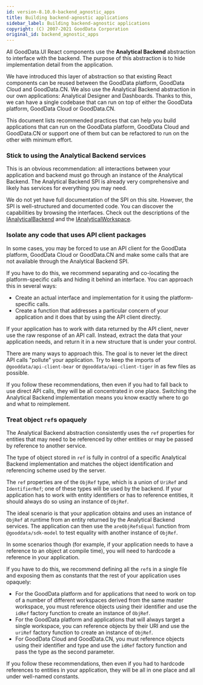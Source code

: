 ```yaml
---
id: version-8.10.0-backend_agnostic_apps
title: Building backend-agnostic applications
sidebar_label: Building backend-agnostic applications
copyright: (C) 2007-2021 GoodData Corporation
original_id: backend_agnostic_apps
---
```


All GoodData.UI React components use the **Analytical Backend** abstraction to interface with the backend. The purpose of this
abstraction is to hide implementation detail from the application.

We have introduced this layer of abstraction so that existing React components can be reused between the GoodData platform, GoodData Cloud and GoodData.CN. We also use the Analytical Backend abstraction in our own applications: Analytical Designer and Dashboards. Thanks to this, we can have a single codebase that can run on top of either the GoodData platform, GoodData Cloud or GoodData.CN.

This document lists recommended practices that can help you build applications that can run on the GoodData platform, GoodData Cloud and GoodData.CN or support one of them but can be refactored to run on the other with minimum effort.

### Stick to using the Analytical Backend services

This is an obvious recommendation: all interactions between your application and backend must go through an instance
of the Analytical Backend. The Analytical Backend SPI is already very comprehensive and likely has services for everything
you may need.

We do not yet have full documentation of the SPI on this site. However, the SPI is well-structured and documented
code. You can discover the capabilities by browsing the interfaces. Check out the descriptions of the [IAnalyticalBackend](https://github.com/gooddata/gooddata-ui-sdk/blob/master/libs/sdk-backend-spi/src/backend/index.ts) and the [IAnalyticalWorkspace](https://github.com/gooddata/gooddata-ui-sdk/blob/master/libs/sdk-backend-spi/src/workspace/index.ts).

### Isolate any code that uses API client packages

In some cases, you may be forced to use an API client for the GoodData platform, GoodData Cloud or GoodData.CN and make some
calls that are not available through the Analytical Backend SPI.

If you have to do this, we recommend separating and co-locating the platform-specific calls and hiding it behind an interface. You can approach this in several ways:

-  Create an actual interface and implementation for it using the platform-specific calls.
-  Create a function that addresses a particular concern of your application and it does that by using the API client directly.

If your application has to work with data returned by the API client, never use the raw response of an API call.
Instead, extract the data that your application needs, and return it in a new structure that is under your control.

There are many ways to approach this. The goal is to never let the direct API calls "pollute" your application. Try to keep the
imports of `@gooddata/api-client-bear` or `@gooddata/api-client-tiger` in as few files as possible.

If you follow these recommendations, then even if you had to fall back to use direct API calls, they will be all
concentrated in one place. Switching the Analytical Backend implementation means you know exactly where to go and
what to reimplement.

### Treat object `ref`s opaquely

The Analytical Backend abstraction consistently uses the `ref` properties for entities that may need to be referenced by
other entities or may be passed by reference to another service.

The type of object stored in `ref` is fully in control of a specific Analytical Backend implementation and matches
the object identification and referencing scheme used by the server.

The `ref` properties are of the `ObjRef` type, which is a union of `UriRef` and `IdentifierRef`; one of these types will be used
by the backend. If your application has to work with entity identifiers or has to reference entities, it should always do
so using an instance of `ObjRef`.

The ideal scenario is that your application obtains and uses an instance of `ObjRef` at runtime from an entity returned by
the Analytical Backend services. The application can then use the `areObjRefsEqual` function from `@gooddata/sdk-model` to test
equality with another instance of `ObjRef`.

In some scenarios though (for example, if your application needs to have a reference to an object at compile time), you will need to hardcode a reference in your application.

If you have to do this, we recommend defining all the `ref`s in a single file and exposing them as constants that the rest of your application uses opaquely:

-  For the GoodData platform and for applications that need to work on top of a number of different workspaces derived from the same master workspace, you must reference objects using their identifier and use the `idRef` factory function to create an instance of `ObjRef`.
-  For the GoodData platform and applications that will always target a single workspace, you can reference objects by their URI and use the `uriRef` factory function to create an instance of `ObjRef`.
-  For GoodData Cloud and GoodData.CN, you must reference objects using their identifier and type and use the `idRef` factory function and pass the type as the second parameter.

If you follow these recommendations, then even if you had to hardcode references to entities in your application, they
will be all in one place and all under well-named constants.
